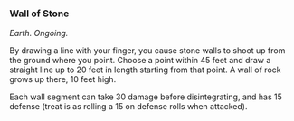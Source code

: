 ### Wall of Stone
_Earth. Ongoing._

By drawing a line with your finger, you cause stone walls to shoot up from the ground where you point. Choose a point within 45 feet and draw a straight line up to 20 feet in length starting from that point. A wall of rock grows up there, 10 feet high.

Each wall segment can take 30 damage before disintegrating, and has 15 defense (treat is as rolling a 15 on defense rolls when attacked).
